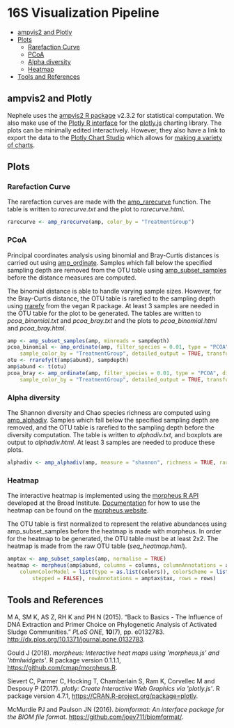 16S Visualization Pipeline
================

-   [ampvis2 and Plotly](#ampvis2-and-plotly)
-   [Plots](#plots)
    -   [Rarefaction Curve](#rarefaction-curve)
    -   [PCoA](#pcoa)
    -   [Alpha diversity](#alpha-diversity)
    -   [Heatmap](#heatmap)
-   [Tools and References](#tools-and-references)

ampvis2 and Plotly
------------------

Nephele uses the [ampvis2 R package](https://madsalbertsen.github.io/ampvis2/) v2.3.2 for statistical computation. We also make use of the [Plotly R interface](https://plot.ly/r/) for the [plotly.js](https://plot.ly) charting library. The plots can be minimally edited interactively. However, they also have a link to export the data to the [Plotly Chart Studio](https://plot.ly/online-chart-maker/) which allows for [making a variety of charts](https://help.plot.ly/tutorials/).

Plots
-----

### Rarefaction Curve

The rarefaction curves are made with the [amp\_rarecurve](https://madsalbertsen.github.io/ampvis2/reference/amp_rarecurve.html) function. The table is written to *rarecurve.txt* and the plot to *rarecurve.html*.

``` r
rarecurve <- amp_rarecurve(amp, color_by = "TreatmentGroup")
```

### PCoA

Principal coordinates analysis using binomial and Bray-Curtis distances is carried out using [amp\_ordinate](https://madsalbertsen.github.io/ampvis2/reference/amp_ordinate.html). Samples which fall below the specified sampling depth are removed from the OTU table using [amp\_subset\_samples](https://madsalbertsen.github.io/ampvis2/reference/amp_subset_samples.html) before the distance measures are computed.

The binomial distance is able to handle varying sample sizes. However, for the Bray-Curtis distance, the OTU table is rarefied to the sampling depth using [rrarefy](https://www.rdocumentation.org/packages/vegan/versions/2.4-2/topics/rarefy) from the vegan R package. At least 3 samples are needed in the OTU table for the plot to be generated. The tables are written to *pcoa\_binomial.txt* and *pcoa\_bray.txt* and the plots to *pcoa\_binomial.html* and *pcoa\_bray.html*.

``` r
amp <- amp_subset_samples(amp, minreads = sampdepth)
pcoa_binomial <- amp_ordinate(amp, filter_species = 0.01, type = "PCOA", distmeasure = "binomial", 
    sample_color_by = "TreatmentGroup", detailed_output = TRUE, transform = "none")
otu <- rrarefy(t(amp$abund), sampdepth)
amp$abund <- t(otu)
pcoa_bray <- amp_ordinate(amp, filter_species = 0.01, type = "PCOA", distmeasure = "bray", 
    sample_color_by = "TreatmentGroup", detailed_output = TRUE, transform = "none")
```

### Alpha diversity

The Shannon diversity and Chao species richness are computed using [amp\_alphadiv](https://madsalbertsen.github.io/ampvis2/reference/amp_alphadiv.html). Samples which fall below the specified sampling depth are removed, and the OTU table is rarefied to the sampling depth before the diversity computation. The table is written to *alphadiv.txt*, and boxplots are output to *alphadiv.html*. At least 3 samples are needed to produce these plots.

``` r
alphadiv <- amp_alphadiv(amp, measure = "shannon", richness = TRUE, rarefy = sampdepth)
```

### Heatmap

The interactive heatmap is implemented using the [morpheus R API](https://github.com/cmap/morpheus.R) developed at the Broad Institute. [Documentation](https://software.broadinstitute.org/morpheus/documentation.html) for how to use the heatmap can be found on the [morpheus website](https://software.broadinstitute.org/morpheus/).

The OTU table is first normalized to represent the relative abundances using amp\_subset\_samples before the heatmap is made with morpheus. In order for the heatmap to be generated, the OTU table must be at least 2x2. The heatmap is made from the raw OTU table (*seq\_heatmap.html*).

``` r
amptax <- amp_subset_samples(amp, normalise = TRUE)
heatmap <- morpheus(amp$abund, columns = columns, columnAnnotations = amptax$metadata, 
    columnColorModel = list(type = as.list(colors)), colorScheme = list(scalingMode = "fixed", 
        stepped = FALSE), rowAnnotations = amptax$tax, rows = rows)
```

Tools and References
--------------------

<p>
M A, SM K, AS Z, RH K and PH N (2015). “Back to Basics - The Influence of DNA Extraction and Primer Choice on Phylogenetic Analysis of Activated Sludge Communities.” <em>PLoS ONE</em>, <b>10</b>(7), pp. e0132783. <a href="http://dx.plos.org/10.1371/journal.pone.0132783">http://dx.plos.org/10.1371/journal.pone.0132783</a>.
</p>
<p>
Gould J (2018). <em>morpheus: Interactive heat maps using 'morpheus.js' and 'htmlwidgets'</em>. R package version 0.1.1.1, <a href="https://github.com/cmap/morpheus.R">https://github.com/cmap/morpheus.R</a>.
</p>
<p>
Sievert C, Parmer C, Hocking T, Chamberlain S, Ram K, Corvellec M and Despouy P (2017). <em>plotly: Create Interactive Web Graphics via 'plotly.js'</em>. R package version 4.7.1, <a href="https://CRAN.R-project.org/package=plotly">https://CRAN.R-project.org/package=plotly</a>.
</p>
<p>
McMurdie PJ and Paulson JN (2016). <em>biomformat: An interface package for the BIOM file format</em>. <a href="https://github.com/joey711/biomformat/">https://github.com/joey711/biomformat/</a>.
</p>

